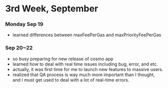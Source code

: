 # 3rd Week, September

### Monday Sep 19

- learned differences between maxFeePerGas and maxPriorityFeePerGas

### Sep 20~22

- so busy preparing for new release of cosmo app
- learned how to deal with real time issues including bug, error, and etc.
- actually, it was first time for me to launch new features to massive users.
- realized that QA process is way much more important than I thought, and I must get used to deal with a lot of real-time errors.
